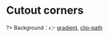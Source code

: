 # Cutout corners

?> Background：:point_right: [gradient](https://developer.mozilla.org/zh-CN/docs/Web/CSS/gradient), [clip-path](https://developer.mozilla.org/zh-CN/docs/Web/CSS/clip-path)

<vuep template="#bevel-corners"></vuep>

<script v-pre type="text/x-template" id="bevel-corners">
<template>
  
</template>
<style>
  
</style>

<script>  
</script>
</script>
